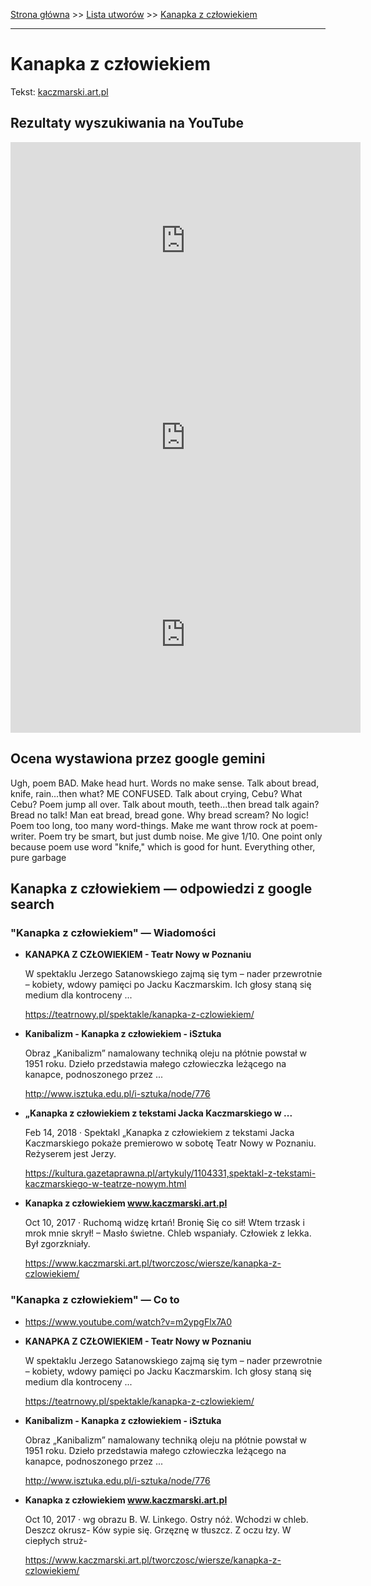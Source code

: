 [Strona główna](../index.md) >> [Lista utworów](../list.md) >> [Kanapka z człowiekiem](191.md)

---

# Kanapka z człowiekiem

Tekst: [kaczmarski.art.pl](https://www.kaczmarski.art.pl/tworczosc/wiersze/kanapka-z-czlowiekiem/)

## Rezultaty wyszukiwania na YouTube

<iframe width="560" height="315" src="https://www.youtube.com/embed/m2ypgFlx7A0?si=IdontcarewhotheIRSsendsImnotpayingtaxes" title="YouTube video player" frameborder="0" allow="accelerometer; autoplay; clipboard-write; encrypted-media; gyroscope; picture-in-picture; web-share" referrerpolicy="strict-origin-when-cross-origin" allowfullscreen></iframe>

<iframe width="560" height="315" src="https://www.youtube.com/embed/tug88R2Vz30?si=IdontcarewhotheIRSsendsImnotpayingtaxes" title="YouTube video player" frameborder="0" allow="accelerometer; autoplay; clipboard-write; encrypted-media; gyroscope; picture-in-picture; web-share" referrerpolicy="strict-origin-when-cross-origin" allowfullscreen></iframe>

<iframe width="560" height="315" src="https://www.youtube.com/embed/MPYlPa-BIL0?si=IdontcarewhotheIRSsendsImnotpayingtaxes" title="YouTube video player" frameborder="0" allow="accelerometer; autoplay; clipboard-write; encrypted-media; gyroscope; picture-in-picture; web-share" referrerpolicy="strict-origin-when-cross-origin" allowfullscreen></iframe>

## Ocena wystawiona przez google gemini

Ugh, poem BAD. Make head hurt. Words no make sense. Talk about bread, knife, rain...then what? ME CONFUSED. Talk about crying, Cebu? What Cebu? Poem jump all over. Talk about mouth, teeth...then bread talk again? Bread no talk! Man eat bread, bread gone. Why bread scream? No logic! Poem too long, too many word-things. Make me want throw rock at poem-writer. Poem try be smart, but just dumb noise. Me give 1/10. One point only because poem use word "knife," which is good for hunt. Everything other, pure garbage


## Kanapka z człowiekiem — odpowiedzi z google search

### "Kanapka z człowiekiem" — Wiadomości

- **KANAPKA Z CZŁOWIEKIEM - Teatr Nowy w Poznaniu**

    W spektaklu Jerzego Satanowskiego zajmą się tym – nader przewrotnie – kobiety, wdowy pamięci po Jacku Kaczmarskim. Ich głosy staną się medium dla kontroceny ... 

   <https://teatrnowy.pl/spektakle/kanapka-z-czlowiekiem/>
- **Kanibalizm - Kanapka z człowiekiem - iSztuka**

    Obraz „Kanibalizm” namalowany techniką oleju na płótnie powstał w 1951 roku. Dzieło przedstawia małego człowieczka leżącego na kanapce, podnoszonego przez ... 

   <http://www.isztuka.edu.pl/i-sztuka/node/776>
- **„Kanapka z człowiekiem z tekstami Jacka Kaczmarskiego w ...**

    Feb 14, 2018  ·  Spektakl „Kanapka z człowiekiem z tekstami Jacka Kaczmarskiego pokaże premierowo w sobotę Teatr Nowy w Poznaniu. Reżyserem jest Jerzy. 

   <https://kultura.gazetaprawna.pl/artykuly/1104331,spektakl-z-tekstami-kaczmarskiego-w-teatrze-nowym.html>
- **Kanapka z człowiekiem www.kaczmarski.art.pl**

    Oct 10, 2017  ·  Ruchomą widzę krtań! Bronię Się co sił! Wtem trzask i mrok mnie skrył! – Masło świetne. Chleb wspaniały. Człowiek z lekka. Był zgorzkniały. 

   <https://www.kaczmarski.art.pl/tworczosc/wiersze/kanapka-z-czlowiekiem/>

### "Kanapka z człowiekiem" — Co to

- <https://www.youtube.com/watch?v=m2ypgFlx7A0>
- **KANAPKA Z CZŁOWIEKIEM - Teatr Nowy w Poznaniu**

    W spektaklu Jerzego Satanowskiego zajmą się tym – nader przewrotnie – kobiety, wdowy pamięci po Jacku Kaczmarskim. Ich głosy staną się medium dla kontroceny ... 

   <https://teatrnowy.pl/spektakle/kanapka-z-czlowiekiem/>
- **Kanibalizm - Kanapka z człowiekiem - iSztuka**

    Obraz „Kanibalizm” namalowany techniką oleju na płótnie powstał w 1951 roku. Dzieło przedstawia małego człowieczka leżącego na kanapce, podnoszonego przez ... 

   <http://www.isztuka.edu.pl/i-sztuka/node/776>
- **Kanapka z człowiekiem www.kaczmarski.art.pl**

    Oct 10, 2017  ·  wg obrazu B. W. Linkego. Ostry nóż. Wchodzi w chleb. Deszcz okrusz- Ków sypie się. Grzęznę w tłuszcz. Z oczu łzy. W ciepłych struż- 

   <https://www.kaczmarski.art.pl/tworczosc/wiersze/kanapka-z-czlowiekiem/>

